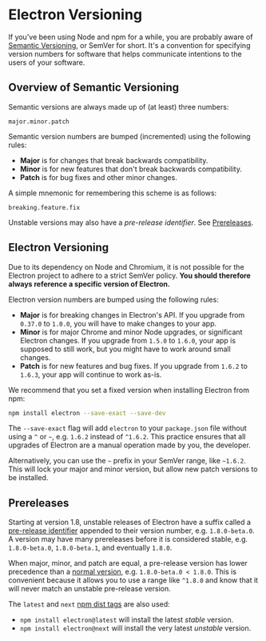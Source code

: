 # Electron Versioning

If you've been using Node and npm for a while, you are probably aware of [Semantic Versioning], or SemVer for short. It's a convention for specifying version numbers for software that helps communicate intentions to the users of your software.

## Overview of Semantic Versioning

Semantic versions are always made up of (at least) three numbers:

```
major.minor.patch
```

Semantic version numbers are bumped (incremented) using the following rules:

* **Major** is for changes that break backwards compatibility.
* **Minor** is for new features that don't break backwards compatibility.
* **Patch** is for bug fixes and other minor changes.

A simple mnemonic for remembering this scheme is as follows:

```
breaking.feature.fix
```

Unstable versions may also have a _pre-release identifier_. See 
[Prereleases](#prereleases).

## Electron Versioning

Due to its dependency on Node and Chromium, it is not possible for the Electron
project to adhere to a strict SemVer policy. **You should therefore always
reference a specific version of Electron.**

Electron version numbers are bumped using the following rules:

* **Major** is for breaking changes in Electron's API. If you upgrade from `0.37.0`
  to `1.0.0`, you will have to make changes to your app.
* **Minor** is for major Chrome and minor Node upgrades, or significant Electron
  changes. If you upgrade from `1.5.0` to `1.6.0`, your app is supposed to
  still work, but you might have to work around small changes.
* **Patch** is for new features and bug fixes. If you upgrade from `1.6.2` to
  `1.6.3`, your app will continue to work as-is.

We recommend that you set a fixed version when installing Electron from npm:

```sh
npm install electron --save-exact --save-dev
```

The `--save-exact` flag will add `electron` to your `package.json` file without
using a `^` or `~`, e.g. `1.6.2` instead of `^1.6.2`. This practice ensures that
all upgrades of Electron are a manual operation made by you, the developer.

Alternatively, you can use the `~` prefix in your SemVer range, like `~1.6.2`.
This will lock your major and minor version, but allow new patch versions to
be installed.

## Prereleases

Starting at version 1.8, unstable releases of Electron have a suffix called a
[pre-release identifier] appended to their version number, 
e.g. `1.8.0-beta.0`. A version may have many prereleases before it is 
considered stable, e.g. `1.8.0-beta.0`, `1.8.0-beta.1`, and eventually `1.8.0`.

When major, minor, and patch are equal, a pre-release version has lower 
precedence than a [normal version], e.g. `1.8.0-beta.0 < 1.8.0`. This is 
convenient because it allows you to use a range like `^1.8.0` and know 
that it will never match an unstable pre-release version.

The `latest` and `next` [npm dist tags] are also used:

- `npm install electron@latest` will install the latest _stable_ version.
- `npm install electron@next` will install the very latest _unstable_ version.

[Semantic Versioning]: http://semver.org
[pre-release identifier]: http://semver.org/#spec-item-9
[npm dist tags]: https://docs.npmjs.com/cli/dist-tag
[normal version]: http://semver.org/#spec-item-2
